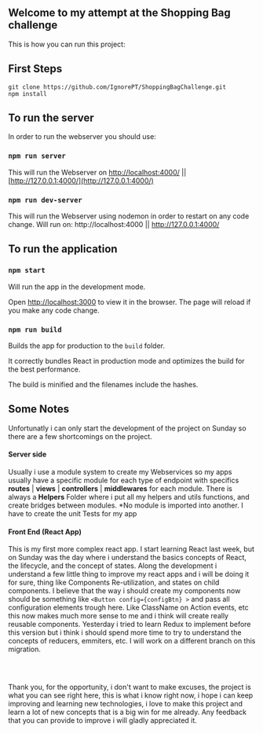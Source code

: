 

## Welcome to my attempt at the Shopping Bag challenge

  

This is how you can run this project:

## First Steps

`git clone https://github.com/IgnorePT/ShoppingBagChallenge.git`<br>
`npm install`

## To run the server

In order to run the webserver you should use:

### `npm run server`

This will run the Webserver on [http://localhost:4000/](http://localhost:4000/) || [http://127.0.0.1:4000/](http://127.0.0.1:4000/)

### `npm run dev-server`

This will run the Webserver using nodemon in order to restart on any code change.
Will run on: http://localhost:4000 || http://127.0.0.1:4000/

## To run the application

### `npm start`

Will run the app in the development mode.<br>

Open [http://localhost:3000](http://localhost:3000) to view it in the browser.
The page will reload if you make any code change.  

### `npm run build`

Builds the app for production to the `build` folder.<br>

It correctly bundles React in production mode and optimizes the build for the best performance.  

The build is minified and the filenames include the hashes.<br>

## Some Notes

Unfortunatly i can only start the development of the project on Sunday so there are a few shortcomings on the project.
#### Server side
Usually i use a module system to create my Webservices so my apps usually have a specific module for each type of endpoint with specifics **routes** | **views** | **controllers** | **middlewares** for each module.
There is always a **Helpers** Folder where i put all my helpers and utils functions, and create bridges between modules. *No module is imported into another.
I have to create the unit Tests for my app
#### Front End (React App)
This is my first more complex react app. I start learning React last week, but on Sunday was the day where i understand the basics concepts of React, the lifecycle, and the concept of states.
Along the development i understand a few little thing to improve my react apps and i will be doing it for sure, thing like Components Re-utilization, and states on child components.
I believe that the way i should create my components now should be something like  `<Button config={configBtn} >` and pass all configuration elements trough here. Like ClassName on Action events, etc this now makes much more sense to me and i think will create really reusable components.
Yesterday i tried to learn Redux to implement before this version but i think i should spend more time to try to understand the concepts of reducers, emmiters, etc. I will work on a different branch on this migration.

##### <br>
Thank you, for the opportunity, i don't want to make excuses, the project is what you can see right here, this is what i know right now, i hope i can keep improving and learning new technologies, i love to make this project and learn a lot of new concepts that is a big win for me already.
Any feedback that you can provide to improve i will gladly appreciated it. 